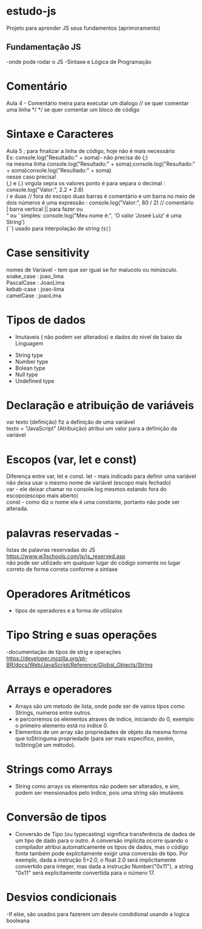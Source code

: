 # estudo-js
Projeto para aprender JS seus fundamentos (aprimoramento) 

## Fundamentação JS
-onde pode rodar o JS
-Sintaxe e Lógica de Programação
# Comentário
Aula 4 - Comentário
meira para executar um dialogo 
// se quer comentar uma linha 
*/  */ se quer comentar um bloco de código 
# Sintaxe e Caracteres 
Aula 5 ; para finalizar a linha de código, hoje não é mais necessário  
Ex: console.log("Resultado:" + soma)- não precisa do (;)  
na mesma linha console.log("Resultado:" + soma);console.log("Resultado:" + soma)console.log("Resultado:" + soma)  
nesse caso precisa!  
(,) e (.) virgula sepra os valores ponto é para separa o decimal : console.log("Valor:", 2.2 + 2.6)  
/  e duas // fora do escopo duas barras é comentário e um barra no meio de dois números é uma expressão : console.log("Valor:", 80 / 2) // comentário  
| barra vertical      || para fazer ou  
“ ou ‘ simples: console.log("Meu nome é:", 'O valor \'Joseé Luiz\' é uma String')  
(``) usado para interpolação de string  (`${}`

# Case sensitivity 

nomes de Varíavel  - tem que ser igual se for maíucolo ou minúsculo.  
snake_case : joao_lima  
PascalCase : JoaoLima  
kebab-case : joao-lima  
camelCase  : joaoLima  

# Tipos de dados 
* Imutaveis ( não podem ser alterados) e dados do nivel de baixo da Linguagem 
 - String type  
 - Number type  
 - Bolean type  
 - Null type  
 - Undefined type  
# Declaração e atribuição de variáveis
var texto (definição) fiz a definição de uma variável  
texto = “JavaScript” (Atribuição) atribui um valor para a   definição da variável  
# Escopos (var, let e const)
Diferença entre var, let e const.
let - mais indicado para definir uma variável não deixa usar o mesmo nome de variável (escopo mais fechado)  
var - ele deixar chamar no console.log mesmos estando fora do escopo(escopo mais aberto)  
const - como diz o nome ela é uma constante, portanto não pode ser alterada.  
# palavras reservadas - 
listas de palavras reservadas do JS https://www.w3schools.com/js/js_reserved.asp  
não pode ser utilizado em qualquer lugar do código somente no lugar correto de forma correta  conforme a sintaxe
# Operadores Aritméticos
- tipos de operadores e a forma de utilizalos  
# Tipo String e suas operações
-documentação de tipos de strig e operações  
https://developer.mozilla.org/pt-BR/docs/Web/JavaScript/Reference/Global_Objects/String
 
# Arrays e operadores
- Arrays são um metodo de lista, onde pode ser de vairos tipos como Strings, numeros entre outros.  
- e percorremos os elementos atraves de indice, iniciando do 0, exemplo o primeiro elemento está no indice 0.  
- Elementos de um array são propriedades de objeto da mesma forma que toStringuma propriedade (para ser mais específico, porém, toString()é um método).  
# Strings como Arrays
- String como arrays os elementos não podem ser alterados, e sim, podem ser mensionados pelo indice, pois uma string são imutáveis  
# Conversão de tipos
- Conversão de Tipo (ou typecasting) significa transferência de dados de um tipo de dado para o outro. A conversão implícita ocorre quando o compilador atribui automaticamente os tipos de dados, mas o código fonte também pode explicitamente exigir uma conversão de tipo. Por exemplo, dada a instrução 5+2.0, o float 2.0 será implicitamente convertido para integer, mas dada a instrução Number("0x11"), a string "0x11" será explicitamente convertida para o número 17.
# Desvios condicionais
-If else, são usados para fazerem um desvio condidional usando a logica booleana
